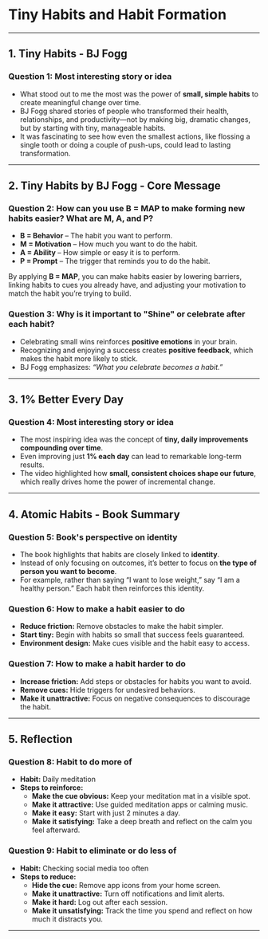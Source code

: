 # Tiny Habits and Habit Formation

---

## 1. Tiny Habits - BJ Fogg

### Question 1: Most interesting story or idea
* What stood out to me the most was the power of **small, simple habits** to create meaningful change over time.
* BJ Fogg shared stories of people who transformed their health, relationships, and productivity—not by making big, dramatic changes, but by starting with tiny, manageable habits.
* It was fascinating to see how even the smallest actions, like flossing a single tooth or doing a couple of push-ups, could lead to lasting transformation.

---

## 2. Tiny Habits by BJ Fogg - Core Message

### Question 2: How can you use B = MAP to make forming new habits easier? What are M, A, and P?
* **B = Behavior** – The habit you want to perform.
* **M = Motivation** – How much you want to do the habit.
* **A = Ability** – How simple or easy it is to perform.
* **P = Prompt** – The trigger that reminds you to do the habit.

By applying **B = MAP**, you can make habits easier by lowering barriers, linking habits to cues you already have, and adjusting your motivation to match the habit you’re trying to build.

### Question 3: Why is it important to "Shine" or celebrate after each habit?
* Celebrating small wins reinforces **positive emotions** in your brain.
* Recognizing and enjoying a success creates **positive feedback**, which makes the habit more likely to stick.
* BJ Fogg emphasizes: *“What you celebrate becomes a habit.”*

---

## 3. 1% Better Every Day

### Question 4: Most interesting story or idea
* The most inspiring idea was the concept of **tiny, daily improvements compounding over time**.
* Even improving just **1% each day** can lead to remarkable long-term results.
* The video highlighted how **small, consistent choices shape our future**, which really drives home the power of incremental change.

---

## 4. Atomic Habits - Book Summary

### Question 5: Book's perspective on identity
* The book highlights that habits are closely linked to **identity**.
* Instead of only focusing on outcomes, it’s better to focus on **the type of person you want to become**.
* For example, rather than saying “I want to lose weight,” say “I am a healthy person.” Each habit then reinforces this identity.

### Question 6: How to make a habit easier to do
* **Reduce friction:** Remove obstacles to make the habit simpler.
* **Start tiny:** Begin with habits so small that success feels guaranteed.
* **Environment design:** Make cues visible and the habit easy to access.

### Question 7: How to make a habit harder to do
* **Increase friction:** Add steps or obstacles for habits you want to avoid.
* **Remove cues:** Hide triggers for undesired behaviors.
* **Make it unattractive:** Focus on negative consequences to discourage the habit.

---

## 5. Reflection

### Question 8: Habit to do more of
* **Habit:** Daily meditation
* **Steps to reinforce:**
    - **Make the cue obvious:** Keep your meditation mat in a visible spot.
    - **Make it attractive:** Use guided meditation apps or calming music.
    - **Make it easy:** Start with just 2 minutes a day.
    - **Make it satisfying:** Take a deep breath and reflect on the calm you feel afterward.

### Question 9: Habit to eliminate or do less of
* **Habit:** Checking social media too often
* **Steps to reduce:**
    - **Hide the cue:** Remove app icons from your home screen.
    - **Make it unattractive:** Turn off notifications and limit alerts.
    - **Make it hard:** Log out after each session.
    - **Make it unsatisfying:** Track the time you spend and reflect on how much it distracts you.

---
